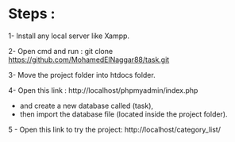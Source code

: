 # Steps :




1- Install any local server like Xampp.

2- Open cmd and run : git clone https://github.com/MohamedElNaggar88/task.git

3- Move the project folder into htdocs folder. 

4- Open this link : http://localhost/phpmyadmin/index.php 
  - and create a new database called (task), 
  - then  import the database file (located inside the project folder).

5 - Open this link to try the project: http://localhost/category_list/
